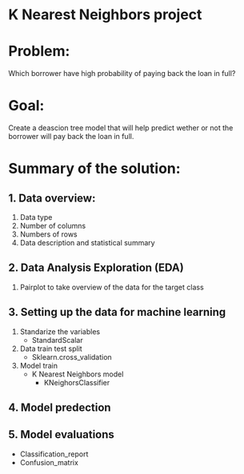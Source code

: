# K Nearest Neighbors project

# Problem:  
Which borrower have high probability of paying back the loan in full?

# Goal:
Create a deascion tree model that will help predict wether or not the borrower will pay back the loan in full.

# Summary of the solution:
## 1. Data overview:
   1. Data type
   2. Number of columns
   3. Numbers of rows
   4. Data description and statistical summary
## 2. Data Analysis Exploration (EDA)
   1. Pairplot to take overview of the data for the target class
## 3. Setting up the data for machine learning
   1. Standarize the variables
       * StandardScalar
   2. Data train test split
       * Sklearn.cross_validation
   3. Model train
       * K Nearest Neighbors model
         * KNeighorsClassifier
## 4. Model predection
## 5. Model evaluations
   * Classification_report
   * Confusion_matrix
